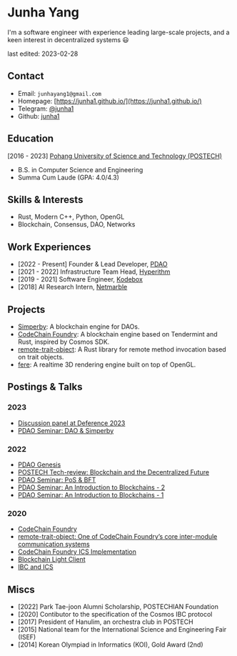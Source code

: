 # Junha Yang

I'm a software engineer with experience leading large-scale projects, and a keen interest in decentralized systems 😃

last edited: 2023-02-28

## Contact

- Email: `junhayang1@gmail.com`
- Homepage: [https://junha1.github.io/](https://junha1.github.io/)
- Telegram: [@junha1](https://t.me/junha1)
- Github: [junha1](https://github.com/junha1)

## Education

[2016 - 2023] [Pohang University of Science and Technology (POSTECH)](https://www.postech.ac.kr/)

- B.S. in Computer Science and Engineering
- Summa Cum Laude (GPA: 4.0/4.3)

## Skills & Interests

- Rust, Modern C++, Python, OpenGL
- Blockchain, Consensus, DAO, Networks

## Work Experiences

- [2022 - Present] Founder & Lead Developer, [PDAO](https://dao.postech.ac.kr)
- [2021 - 2022] Infrastructure Team Head, [Hyperithm](https://hyperithm.com)
- [2019 - 2021] Software Engineer, [Kodebox](https://kodebox.io/)
- [2018] AI Research Intern, [Netmarble](https://www.netmarble.net/)

## Projects

- [Simperby](https://github.com/postech-dao/simperby): A blockchain engine for
  DAOs.
- [CodeChain Foundry](https://github.com/CodeChain-io/foundry): A blockchain
  engine based on Tendermint and Rust, inspired by Cosmos SDK.
- [remote-trait-object](https://github.com/CodeChain-io/remote-trait-object): A
  Rust library for remote method invocation based on trait objects.
- [fere](https://github.com/rsbm/fere): A realtime 3D rendering engine built on
  top of OpenGL.

## Postings & Talks

### 2023

- [Discussion panel at Deference 2023](https://www.deference.co.kr/)
- [PDAO Seminar: DAO \& Simperby](https://youtu.be/dZ8A0Sgq5Q8)

### 2022

- [PDAO Genesis](https://youtu.be/q8DRBNuxXWA)
- [POSTECH Tech-review: Blockchain and the Decentralized
  Future](https://youtu.be/H1TYxoHzwTo)
- [PDAO Seminar: PoS & BFT](https://youtu.be/2rgHBIlfI7M)
- [PDAO Seminar: An Introduction to Blockchains -
  2](https://youtu.be/gNVTR5sH-VQ)
- [PDAO Seminar: An Introduction to Blockchains -
  1](https://youtu.be/4Ykkwo-GPCg)

### 2020

- [CodeChain
  Foundry](https://medium.com/codechain/codechain-foundry-8c6df5e08c82)
- [remote-trait-object: One of CodeChain Foundry’s core inter-module
  communication
  systems](https://medium.com/codechain/remote-trait-object-one-of-codechain-foundrys-core-inter-module-communication-systems-66879938b855)
- [CodeChain Foundry ICS
  Implementation](https://medium.com/codechain/foundry-ics-poc-proof-of-concept-implementation-c92a8b4757da)
- [Blockchain Light
  Client](https://medium.com/codechain/blockchain-light-client-1171dfa1269a)
- [IBC and ICS](https://medium.com/codechain/ibc-and-ics-116e636e57aa)

## Miscs

- [2022] Park Tae-joon Alumni Scholarship, POSTECHIAN Foundation
- [2020] Contibutor to the specification of the Cosmos IBC protocol
- [2017] President of Hanulim, an orchestra club in POSTECH
- [2015] National team for the International Science and Engineering Fair (ISEF)
- [2014] Korean Olympiad in Informatics (KOI), Gold Award (2nd)
